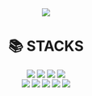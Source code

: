 <div align=center> 
<img src="https://capsule-render.vercel.app/api?type=cylinder&color=auto&text=AI%20DATAScientist&fontAlignY=45&fontSize=20&height=70&desc=HSOLLC&descAlignY=70">
<br>

<div align=center><h1>📚 STACKS</h1></div>

<div align=center> 
<img src="https://img.shields.io/badge/python-3776AB?style=for-the-badge&logo=python&logoColor=white">
<img src="https://img.shields.io/badge/django-092E20?style=for-the-badge&logo=django&logoColor=white">
<img src="https://img.shields.io/badge/mongoDB-47A248?style=for-the-badge&logo=MongoDB&logoColor=white">
<img src="https://img.shields.io/badge/flutter-02569B?style=for-the-badge&logo=flutter&logoColor=white">
<br>
  
<img src="https://img.shields.io/badge/html5-E34F26?style=for-the-badge&logo=html5&logoColor=white"> 
<img src="https://img.shields.io/badge/css-1572B6?style=for-the-badge&logo=css3&logoColor=white"> 
<img src="https://img.shields.io/badge/javascript-F7DF1E?style=for-the-badge&logo=javascript&logoColor=black">
<img src="https://img.shields.io/badge/bootstrap-7952B3?style=for-the-badge&logo=bootstrap&logoColor=white">
<img src="https://img.shields.io/badge/react-61DAFB?style=for-the-badge&logo=react&logoColor=black"> 
<br>

<!-- <img src="https://img.shields.io/badge/flask-000000?style=for-the-badge&logo=flask&logoColor=white"> -->
<!-- <img src="https://img.shields.io/badge/node.js-339933?style=for-the-badge&logo=Node.js&logoColor=white"> -->
<!-- <img src="https://img.shields.io/badge/github-181717?style=for-the-badge&logo=github&logoColor=white"> -->
<!-- <img src="https://img.shields.io/badge/git-F05032?style=for-the-badge&logo=git&logoColor=white"> -->
<!-- <img src="https://img.shields.io/badge/linux-FCC624?style=for-the-badge&logo=linux&logoColor=black"> -->
<!-- <img src="https://img.shields.io/badge/java-007396?style=for-the-badge&logo=java&logoColor=white"> -->
